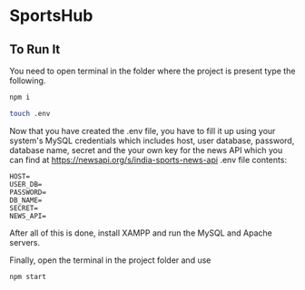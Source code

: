# SportsHub

## To Run It
You need to open terminal in the folder where the project is present type the following.
```sh
npm i

touch .env
```
Now that you have created the .env file, you have to fill it up using your system's MySQL credentials which includes host, user database, password, database name, secret and the your own key for the news API which you can find at https://newsapi.org/s/india-sports-news-api
.env file contents:

```.env
HOST=
USER_DB=
PASSWORD=
DB_NAME=
SECRET=
NEWS_API=
```
After all of this is done, install XAMPP and run the MySQL and Apache servers.

Finally, open the terminal in the project folder and use
```
npm start
```
